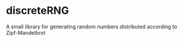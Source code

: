 # discreteRNG
A small library for generating random numbers distributed according to Zipf-Mandelbrot
